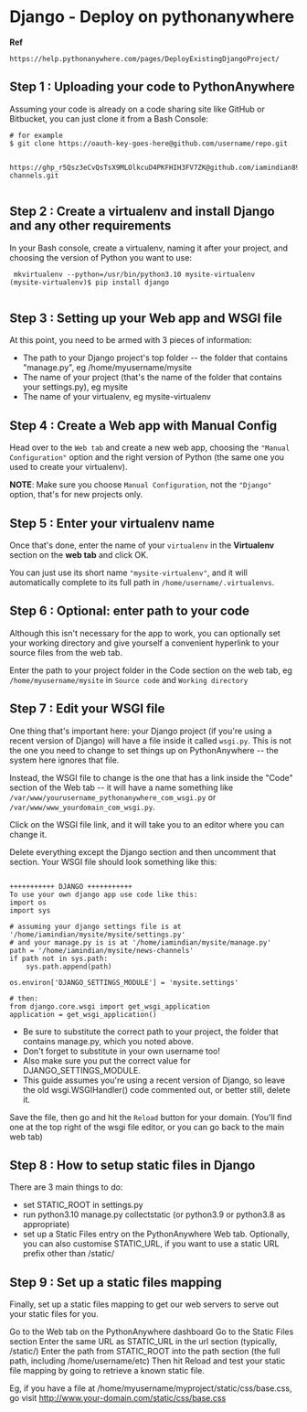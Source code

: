 #   Django - Deploy on pythonanywhere



**Ref**

    https://help.pythonanywhere.com/pages/DeployExistingDjangoProject/



## Step 1 : Uploading your code to PythonAnywhere

Assuming your code is already on a code sharing site like GitHub or Bitbucket, you can just clone it from a Bash Console:

```
# for example
$ git clone https://oauth-key-goes-here@github.com/username/repo.git


https://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@github.com/iamindian899/news-channels.git


```


## Step 2 : Create a virtualenv and install Django and any other requirements


In your Bash console, create a virtualenv, naming it after your project, and choosing the version of Python you want to use:

```
 mkvirtualenv --python=/usr/bin/python3.10 mysite-virtualenv
(mysite-virtualenv)$ pip install django


```

## Step 3 : Setting up your Web app and WSGI file

At this point, you need to be armed with 3 pieces of information:

-   The path to your Django project's top folder -- the folder that contains "manage.py", eg /home/myusername/mysite
-   The name of your project (that's the name of the folder that contains your settings.py), eg mysite
-   The name of your virtualenv, eg mysite-virtualenv


## Step 4 : Create a Web app with Manual Config
Head over to the `Web tab` and create a new web app, choosing the `"Manual Configuration"` option and the right version of Python (the same one you used to create your virtualenv).

**NOTE**: Make sure you choose `Manual Configuration`, not the `"Django"` option, that's for new projects only.


##  Step 5 : Enter your virtualenv name

Once that's done, enter the name of your `virtualenv` in the **Virtualenv** section on the **web tab** and click OK.

You can just use its short name `"mysite-virtualenv"`, and it will automatically complete to its full path in `/home/username/.virtualenvs`.


##  Step 6 : Optional: enter path to your code

Although this isn't necessary for the app to work, you can optionally set your working directory and give yourself a convenient hyperlink to your source files from the web tab.

Enter the path to your project folder in the Code section on the web tab, eg `/home/myusername/mysite` in `Source code` and `Working directory`


##  Step 7 : Edit your WSGI file

One thing that's important here: your Django project (if you're using a recent version of Django) will have a file inside it called `wsgi.py`. This is not the one you need to change to set things up on PythonAnywhere -- the system here ignores that file.



Instead, the WSGI file to change is the one that has a link inside the "Code" section of the Web tab -- it will have a name something like `/var/www/yourusername_pythonanywhere_com_wsgi.py` or `/var/www/www_yourdomain_com_wsgi.py`.


Click on the WSGI file link, and it will take you to an editor where you can change it.

Delete everything except the Django section and then uncomment that section. Your WSGI file should look something like this:

```

+++++++++++ DJANGO +++++++++++
To use your own django app use code like this:
import os
import sys

# assuming your django settings file is at '/home/iamindian/mysite/mysite/settings.py'
# and your manage.py is is at '/home/iamindian/mysite/manage.py'
path = '/home/iamindian/mysite/news-channels'
if path not in sys.path:
    sys.path.append(path)

os.environ['DJANGO_SETTINGS_MODULE'] = 'mysite.settings'

# then:
from django.core.wsgi import get_wsgi_application
application = get_wsgi_application()

```


-   Be sure to substitute the correct path to your project, the folder that contains manage.py, which you noted above.
-   Don't forget to substitute in your own username too!
-   Also make sure you put the correct value for DJANGO_SETTINGS_MODULE.
-   This guide assumes you're using a recent version of Django, so leave the old wsgi.WSGIHandler() code commented out, or better still, delete it.



Save the file, then go and hit the `Reload` button for your domain. (You'll find one at the top right of the wsgi file editor, or you can go back to the main web tab)


##  Step 8 : How to setup static files in Django

There are 3 main things to do:

-   set STATIC_ROOT in settings.py
-   run python3.10 manage.py collectstatic (or python3.9 or python3.8 as appropriate)
-   set up a Static Files entry on the PythonAnywhere Web tab.
Optionally, you can also customise STATIC_URL, if you want to use a static URL prefix other than /static/


##  Step 9 : Set up a static files mapping
Finally, set up a static files mapping to get our web servers to serve out your static files for you.

Go to the Web tab on the PythonAnywhere dashboard
Go to the Static Files section
Enter the same URL as STATIC_URL in the url section (typically, /static/)
Enter the path from STATIC_ROOT into the path section (the full path, including /home/username/etc)
Then hit Reload and test your static file mapping by going to retrieve a known static file.

Eg, if you have a file at /home/myusername/myproject/static/css/base.css, go visit http://www.your-domain.com/static/css/base.css